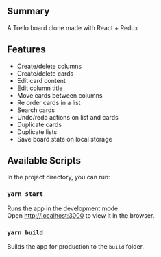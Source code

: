 ## Summary

A Trello board clone made with React + Redux


## Features
 - Create/delete columns
 - Create/delete cards
 - Edit card content
 - Edit column title
 - Move cards between columns
 - Re order cards in a list
 - Search cards
 - Undo/redo actions on list and cards
 - Duplicate cards
 - Duplicate lists
 - Save board state on local storage


## Available Scripts

In the project directory, you can run:

### `yarn start`

Runs the app in the development mode.<br />
Open [http://localhost:3000](http://localhost:3000) to view it in the browser.

### `yarn build`

Builds the app for production to the `build` folder.<br />
